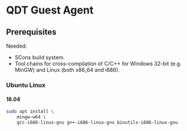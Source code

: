 # QDT Guest Agent

## Prerequisites

Needed:

  - SCons build system.
  - Tool chains for cross-compilation of C/C++ for Windows 32-bit
    (e.g. MinGW) and Linux (both x86_64 and i686).

### Ubuntu Linux

#### 18.04

```bash
sudo apt install \
    mingw-w64 \
    gcc-i686-linux-gnu g++-i686-linux-gnu binutils-i686-linux-gnu
```
